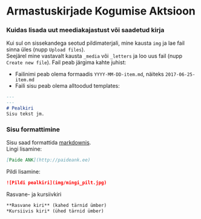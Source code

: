 # Armastuskirjade Kogumise Aktsioon

### Kuidas lisada uut meediakajastust või saadetud kirja
Kui sul on sissekandega seotud pildimaterjali, mine kausta `img` ja lae fail sinna üles (nupp `Upload files`).  
Seejärel mine vastavalt kausta `_media` või `_letters` ja loo uus fail (nupp `Create new file`).
Fail peab järgima kahte juhist:
 * Failinimi peab olema formaadis `YYYY-MM-DD-item.md`, näiteks `2017-06-25-item.md`
 * Faili sisu peab olema alltoodud templates:

```md
---
---
# Pealkiri
Sisu tekst jm.
```

### Sisu formattimine
Sisu saad formattida [markdownis](https://github.com/adam-p/markdown-here/wiki/Markdown-Cheatsheet).  
Lingi lisamine:
```md
[Paide ANK](http://paideank.ee)
```
Pildi lisamine:
```md
![Pildi pealkiri](img/mingi_pilt.jpg)
```
Rasvane- ja kursiivkiri
```md
**Rasvane kiri** (kahed tärnid ümber)
*Kursiivis kiri* (ühed tärnid ümber)
```